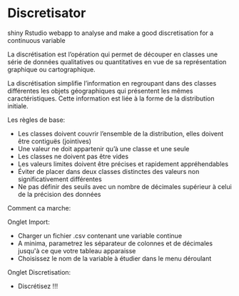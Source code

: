# Discretisator
shiny Rstudio webapp to analyse and make a good discretisation for a continuous variable

La discrétisation est l’opération qui permet de découper en classes une série de données qualitatives ou quantitatives en vue de sa représentation graphique ou cartographique.

La discrétisation simplifie l’information en regroupant dans des classes différentes les objets géographiques qui présentent les mêmes caractéristiques. Cette information est liée à la forme de la distribution initiale.

Les règles de base:

- Les classes doivent couvrir l’ensemble de la distribution, elles doivent être contiguës (jointives)
- Une valeur ne doit appartenir qu’à une classe et une seule
- Les classes ne doivent pas être vides
- Les valeurs limites doivent être précises et rapidement appréhendables
- Éviter de placer dans deux classes distinctes des valeurs non significativement différentes
- Ne pas définir des seuils avec un nombre de décimales supérieur à celui de la précision des données


Comment ca marche:

Onglet Import:
- Charger un fichier .csv contenant une variable continue
- A minima, parametrez les séparateur de colonnes et de décimales
  jusqu'à ce que votre tableau apparaisse
- Choisissez le nom de la variable à étudier dans le menu déroulant
 
Onglet Discretisation:
- Discrétisez !!!
